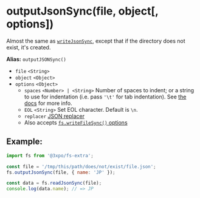 # outputJsonSync(file, object[, options])

Almost the same as [`writeJsonSync`](writeJson-sync.md), except that if the directory does not exist, it's created.

**Alias:** `outputJSONSync()`

- `file` `<String>`
- `object` `<Object>`
- `options` `<Object>`
  - `spaces` `<Number> | <String>` Number of spaces to indent; or a string to use for indentation (i.e. pass `'\t'` for tab indentation). See [the docs](https://developer.mozilla.org/en-US/docs/Web/JavaScript/Reference/Global_Objects/JSON/stringify#The_space_argument) for more info.
  - `EOL` `<String>` Set EOL character. Default is `\n`.
  - `replacer` [JSON replacer](https://developer.mozilla.org/en-US/docs/Web/JavaScript/Reference/Global_Objects/JSON/stringify#The_replacer_parameter)
  - Also accepts [`fs.writeFileSync()` options](https://nodejs.org/api/fs.html#fs_fs_writefilesync_file_data_options)

## Example:

```js
import fs from '@3xpo/fs-extra';

const file = '/tmp/this/path/does/not/exist/file.json';
fs.outputJsonSync(file, { name: 'JP' });

const data = fs.readJsonSync(file);
console.log(data.name); // => JP
```
